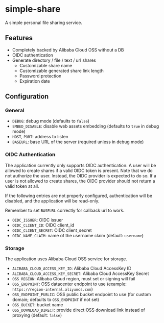 # simple-share

A simple personal file sharing service.

## Features

- Completely backed by Alibaba Cloud OSS without a DB
- OIDC authentication
- Generate directory / file / text / url shares
  - Customizable share name
  - Customizable generated share link length
  - Password protection
  - Expiration date

## Configuration

### General

- `DEBUG`: debug mode (defaults to `false`)
- `EMBED_DISABLE`: disable web assets embedding (defaults to `true` in debug mode)
- `HOST`, `PORT`: address to listen
- `BASEURL`: base URL of the server (required unless in debug mode)

### OIDC Authentication

The application currently only supports OIDC authentication.
A user will be allowed to create shares if a valid OIDC token is present.
Note that we do not authorize the user. Instead, the OIDC provider is expected to do so.
If a user is not allowed to create shares, the OIDC provider should not return a valid token at all.

If the following entries are not properly configured, authentication will be disabled, and the application will be read-only.

Remember to set `BASEURL` correctly for callback url to work.

- `OIDC_ISSUER`: OIDC issuer
- `OIDC_CLIENT_ID`: OIDC client_id
- `OIDC_CLIENT_SECRET`: OIDC client_secret
- `OIDC_NAME_CLAIM`: name of the username claim (default: `username`)

### Storage

The application uses Alibaba Cloud OSS service for storage.

- `ALIBABA_CLOUD_ACCESS_KEY_ID`: Alibaba Cloud AccessKey ID
- `ALIBABA_CLOUD_ACCESS_KEY_SECRET`: Alibaba Cloud AccessKey Secret
- `OSS_REGION`: Alibaba Cloud region, must set or signing will fail
- `OSS_ENDPOINT`: OSS datacenter endpoint to use (example: `https://region-internal.aliyuncs.com`)
- `OSS_ENDPOINT_PUBLIC`: OSS public bucket endpoint to use (for custom domain; defaults to `OSS_ENDPOINT` if not set)
- `OSS_BUCKET`: bucket name
- `OSS_DOWNLOAD_DIRECT`: provide direct OSS download link instead of proxying (default: `false`)
